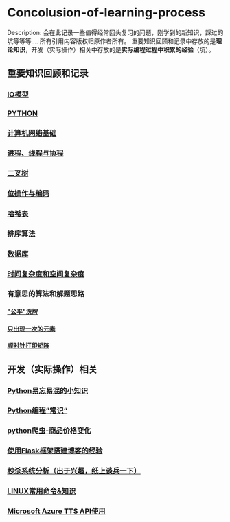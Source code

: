 # Concolusion-of-learning-process
Description: 会在此记录一些值得经常回头复习的问题，刚学到的新知识，踩过的坑等等等....
所有引用内容版权归原作者所有。
重要知识回顾和记录中存放的是**理论知识**，开发（实际操作）相关中存放的是**实际编程过程中积累的经验**（坑）。

## 重要知识回顾和记录

### [IO模型](https://github.com/YamatoSaicou/Concolusion-of-learning-process/blob/master/%E9%87%8D%E8%A6%81%E7%9F%A5%E8%AF%86%E5%9B%9E%E9%A1%BE%E5%92%8C%E8%AE%B0%E5%BD%95/IO%E6%A8%A1%E5%9E%8B.md)
### [PYTHON](https://github.com/YamatoSaicou/Concolusion-of-learning-process/blob/master/%E9%87%8D%E8%A6%81%E7%9F%A5%E8%AF%86%E5%9B%9E%E9%A1%BE%E5%92%8C%E8%AE%B0%E5%BD%95/PYTHON.md)
### [计算机网络基础](https://github.com/YamatoSaicou/Concolusion-of-learning-process/blob/master/%E9%87%8D%E8%A6%81%E7%9F%A5%E8%AF%86%E5%9B%9E%E9%A1%BE%E5%92%8C%E8%AE%B0%E5%BD%95/%E8%AE%A1%E7%AE%97%E6%9C%BA%E7%BD%91%E7%BB%9C%E5%9F%BA%E7%A1%80.md)
### [进程、线程与协程](https://github.com/YamatoSaicou/Concolusion-of-learning-process/blob/master/%E9%87%8D%E8%A6%81%E7%9F%A5%E8%AF%86%E5%9B%9E%E9%A1%BE%E5%92%8C%E8%AE%B0%E5%BD%95/%E8%BF%9B%E7%A8%8B%E3%80%81%E7%BA%BF%E7%A8%8B%E4%B8%8E%E5%8D%8F%E7%A8%8B.md)
### [二叉树](https://github.com/YamatoSaicou/Concolusion-of-learning-process/blob/master/%E9%87%8D%E8%A6%81%E7%9F%A5%E8%AF%86%E5%9B%9E%E9%A1%BE%E5%92%8C%E8%AE%B0%E5%BD%95/%E4%BA%8C%E5%8F%89%E6%A0%91.md)
### [位操作与编码](https://github.com/YamatoSaicou/Concolusion-of-learning-process/blob/master/%E9%87%8D%E8%A6%81%E7%9F%A5%E8%AF%86%E5%9B%9E%E9%A1%BE%E5%92%8C%E8%AE%B0%E5%BD%95/%E4%BD%8D%E6%93%8D%E4%BD%9C%E4%B8%8E%E7%BC%96%E7%A0%81.md)
### [哈希表](https://github.com/YamatoSaicou/Concolusion-of-learning-process/blob/master/%E9%87%8D%E8%A6%81%E7%9F%A5%E8%AF%86%E5%9B%9E%E9%A1%BE%E5%92%8C%E8%AE%B0%E5%BD%95/%E5%93%88%E5%B8%8C%E8%A1%A8.md)
### [排序算法](https://github.com/YamatoSaicou/Concolusion-of-learning-process/blob/master/%E9%87%8D%E8%A6%81%E7%9F%A5%E8%AF%86%E5%9B%9E%E9%A1%BE%E5%92%8C%E8%AE%B0%E5%BD%95/%E6%8E%92%E5%BA%8F%E7%AE%97%E6%B3%95.md)
### [数据库](https://github.com/YamatoSaicou/Concolusion-of-learning-process/blob/master/%E9%87%8D%E8%A6%81%E7%9F%A5%E8%AF%86%E5%9B%9E%E9%A1%BE%E5%92%8C%E8%AE%B0%E5%BD%95/%E6%95%B0%E6%8D%AE%E5%BA%93.md)
### [时间复杂度和空间复杂度](https://github.com/YamatoSaicou/Concolusion-of-learning-process/blob/master/%E9%87%8D%E8%A6%81%E7%9F%A5%E8%AF%86%E5%9B%9E%E9%A1%BE%E5%92%8C%E8%AE%B0%E5%BD%95/%E6%97%B6%E9%97%B4%E5%A4%8D%E6%9D%82%E5%BA%A6%E5%92%8C%E7%A9%BA%E9%97%B4%E5%A4%8D%E6%9D%82%E5%BA%A6.md)
### 有意思的算法和解题思路
#### ["公平"洗牌](https://github.com/YamatoSaicou/Concolusion-of-learning-process/blob/master/%E9%87%8D%E8%A6%81%E7%9F%A5%E8%AF%86%E5%9B%9E%E9%A1%BE%E5%92%8C%E8%AE%B0%E5%BD%95/%E6%9C%89%E6%84%8F%E6%80%9D%E7%9A%84%E7%AE%97%E6%B3%95/%22%E5%85%AC%E5%B9%B3%22%E6%B4%97%E7%89%8C.md)
#### [只出现一次的元素](https://github.com/YamatoSaicou/Concolusion-of-learning-process/blob/master/%E9%87%8D%E8%A6%81%E7%9F%A5%E8%AF%86%E5%9B%9E%E9%A1%BE%E5%92%8C%E8%AE%B0%E5%BD%95/%E6%9C%89%E6%84%8F%E6%80%9D%E7%9A%84%E7%AE%97%E6%B3%95/%E5%8F%AA%E5%87%BA%E7%8E%B0%E4%B8%80%E6%AC%A1%E7%9A%84%E5%85%83%E7%B4%A0.md)
#### [顺时针打印矩阵](https://github.com/YamatoSaicou/Concolusion-of-learning-process/blob/master/%E9%87%8D%E8%A6%81%E7%9F%A5%E8%AF%86%E5%9B%9E%E9%A1%BE%E5%92%8C%E8%AE%B0%E5%BD%95/%E6%9C%89%E6%84%8F%E6%80%9D%E7%9A%84%E7%AE%97%E6%B3%95/%E9%A1%BA%E6%97%B6%E9%92%88%E6%89%93%E5%8D%B0%E7%9F%A9%E9%98%B5.md)

## 开发（实际操作）相关

### [Python易忘易混的小知识](https://github.com/YamatoSaicou/Concolusion-of-learning-process/blob/master/%E5%BC%80%E5%8F%91%EF%BC%88%E5%AE%9E%E9%99%85%E6%93%8D%E4%BD%9C%EF%BC%89%E7%9B%B8%E5%85%B3/Python%E6%98%93%E5%BF%98%E6%98%93%E6%B7%B7%E7%9A%84%E5%B0%8F%E7%9F%A5%E8%AF%86.md)
### [Python编程”常识“](https://github.com/YamatoSaicou/Concolusion-of-learning-process/blob/master/%E5%BC%80%E5%8F%91%EF%BC%88%E5%AE%9E%E9%99%85%E6%93%8D%E4%BD%9C%EF%BC%89%E7%9B%B8%E5%85%B3/Python%E7%BC%96%E7%A8%8B%E2%80%9D%E5%B8%B8%E8%AF%86%E2%80%9C.md)
### [python爬虫-商品价格变化](https://github.com/YamatoSaicou/Concolusion-of-learning-process/blob/master/%E5%BC%80%E5%8F%91%EF%BC%88%E5%AE%9E%E9%99%85%E6%93%8D%E4%BD%9C%EF%BC%89%E7%9B%B8%E5%85%B3/python%E7%88%AC%E8%99%AB-%E5%95%86%E5%93%81%E4%BB%B7%E6%A0%BC%E5%8F%98%E5%8C%96)
### [使用Flask框架搭建博客的经验](https://github.com/YamatoSaicou/Concolusion-of-learning-process/blob/master/%E5%BC%80%E5%8F%91%EF%BC%88%E5%AE%9E%E9%99%85%E6%93%8D%E4%BD%9C%EF%BC%89%E7%9B%B8%E5%85%B3/%E4%BD%BF%E7%94%A8Flask%E6%A1%86%E6%9E%B6%E6%90%AD%E5%BB%BA%E5%8D%9A%E5%AE%A2%E7%9A%84%E7%BB%8F%E9%AA%8C.md)
### [秒杀系统分析（出于兴趣，纸上谈兵一下）](https://github.com/YamatoSaicou/Concolusion-of-learning-process/blob/master/%E5%BC%80%E5%8F%91%EF%BC%88%E5%AE%9E%E9%99%85%E6%93%8D%E4%BD%9C%EF%BC%89%E7%9B%B8%E5%85%B3/%E7%A7%92%E6%9D%80%E7%B3%BB%E7%BB%9F%E5%88%86%E6%9E%90%EF%BC%88%E6%97%A0%E6%9C%BA%E4%BC%9A%E5%AE%9E%E8%B7%B5Orz%EF%BC%89.md)
### [LINUX常用命令&知识](https://github.com/YamatoSaicou/Concolusion-of-learning-process/blob/master/%E5%BC%80%E5%8F%91%EF%BC%88%E5%AE%9E%E9%99%85%E6%93%8D%E4%BD%9C%EF%BC%89%E7%9B%B8%E5%85%B3/Linux%E5%B8%B8%E7%94%A8%E5%91%BD%E4%BB%A4&%E7%9F%A5%E8%AF%86.md)
### [Microsoft Azure TTS API使用](https://github.com/YamatoSaicou/Concolusion-of-learning-process/blob/master/%E5%BC%80%E5%8F%91%EF%BC%88%E5%AE%9E%E9%99%85%E6%93%8D%E4%BD%9C%EF%BC%89%E7%9B%B8%E5%85%B3/Microsoft%20Azure%20TTS%EF%BC%88%E6%96%87%E5%AD%97%E8%BD%AC%E8%AF%AD%E9%9F%B3%EF%BC%89%20API%E4%BD%BF%E7%94%A8.md)



